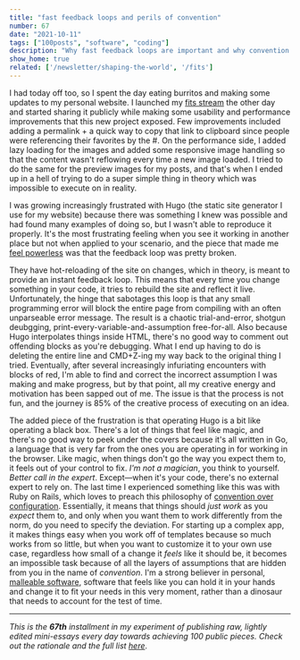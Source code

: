 ```yaml
---
title: "fast feedback loops and perils of convention"
number: 67
date: "2021-10-11"
tags: ["100posts", "software", "coding"]
description: "Why fast feedback loops are important and why convention over configuration makes software feel impossible to change to your own needs"
show_home: true
related: ['/newsletter/shaping-the-world', '/fits']
---
```

I had today off too, so I spent the day eating burritos and making some updates to my personal website. I launched my [fits stream](/fits) the other day and started sharing it publicly while making some usability and performance improvements that this new project exposed. Few improvements included adding a permalink + a quick way to copy that link to clipboard since people were referencing their favorites by the #. On the performance side, I added lazy loading for the images and added some responsive image handling so that the content wasn't reflowing every time a new image loaded. I tried to do the same for the preview images for my posts, and that's when I ended up in a hell of trying to do a super simple thing in theory which was impossible to execute on in reality. 

I was growing increasingly frustrated with Hugo (the static site generator I use for my website) because there was something I knew was possible and had found many examples of doing so, but I wasn't able to reproduce it properly. It's the most frustrating feeling when you see it working in another place but not when applied to your scenario, and the piece that made me [feel powerless](/newsletter/shaping-the-world) was that the feedback loop was pretty broken. 

They have hot-reloading of the site on changes, which in theory, is meant to provide an instant feedback loop. This means that every time you change something in your code, it tries to rebuild the site and reflect it live. Unfortunately, the hinge that sabotages this loop is that any small programming error will block the entire page from compiling with an often unparseable error message. The result is a chaotic trial-and-error, shotgun deubgging, print-every-variable-and-assumption free-for-all. Also because Hugo interpolates things inside HTML, there's no good way to comment out offending blocks as you're debugging. What I end up having to do is deleting the entire line and CMD+Z-ing my way back to the original thing I tried. Eventually, after several increasingly infuriating encounters with blocks of red, I'm able to find and correct the incorrect assumption I was making and make progress, but by that point, all my creative energy and motivation has been sapped out of me. The issue is that the process is not fun, and the journey is 85% of the creative process of executing on an idea. 

The added piece of the frustration is that operating Hugo is a bit like operating a black box. There's a lot of things that feel like magic, and there's no good way to peek under the covers because it's all written in Go, a language that is very far from the ones you are operating in for working in the browser. Like magic, when things don't go the way you expect them to, it feels out of your control to fix. *I'm not a magician*, you think to yourself. *Better call in the expert*. Except—when it's your code, there's no external expert to rely on. The last time I experienced something like this was with Ruby on Rails, which loves to preach this philosophy of [convention over configuration](https://en.wikipedia.org/wiki/Convention_over_configuration). Essentially, it means that things should *just work* as you *expect* them to, and only when you want them to work differently from the norm, do you need to specify the deviation. For starting up a complex app, it makes things easy when you work off of templates because so much works from so little, but when you want to customize it to your own use case, regardless how small of a change it *feels* like it should be, it becomes an impossible task because of all the layers of assumptions that are hidden from you in the name of *convention*. I'm a strong believer in personal, [malleable software](https://malleable.systems/), software that feels like you can hold it in your hands and change it to fit your needs in this very moment, rather than a dinosaur that needs to account for the test of time. 

---
*This is the **67th** installment in my experiment of publishing raw, lightly edited mini-essays every day towards achieving 100 public pieces. Check out the rationale and the full list [here](/experiments/100posts/)*.
